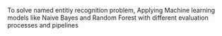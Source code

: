 To solve named entitiy recognition problem, Applying Machine learning models like Naive Bayes and Random Forest with different evaluation processes and pipelines
